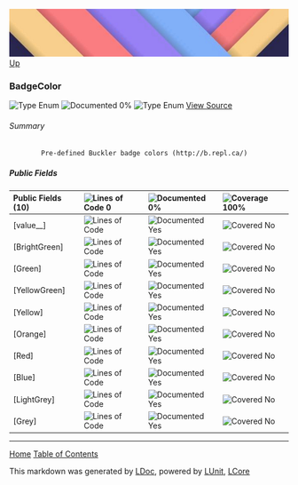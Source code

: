 ![](../Content/LDoc-banner-small.png "")
[Up](../LDoc.md)

### BadgeColor
![Type Enum ](http://b.repl.ca/v1/Type-Enum%20-lightgrey.png "") ![Documented 0%](http://b.repl.ca/v1/Documented-0%25-red.png "")
![Type Enum ](http://b.repl.ca/v1/Type-Enum%20-lightgrey.png "")
[View Source](../Markdown/GitHubMarkdown.cs#L481)

###### Summary

            Pre-defined Buckler badge colors (http://b.repl.ca/)
            

##### Public   Fields

Public   Fields (10) | ![Lines of Code 0](http://b.repl.ca/v1/Lines%20of%20Code-0-lightgrey.png "") | ![Documented 0%](http://b.repl.ca/v1/Documented-0%25-red.png "") | ![Coverage 100%](http://b.repl.ca/v1/Coverage-100%25-brightgreen.png "")
:---  | :---  | :---  | :--- 
[value__] | ![Lines of Code ](http://b.repl.ca/v1/Lines%20of%20Code--lightgrey.png "") | ![Documented Yes](http://b.repl.ca/v1/Documented-Yes-brightgreen.png "") | ![Covered No](http://b.repl.ca/v1/Covered-No-red.png "")
[BrightGreen] | ![Lines of Code ](http://b.repl.ca/v1/Lines%20of%20Code--lightgrey.png "") | ![Documented Yes](http://b.repl.ca/v1/Documented-Yes-brightgreen.png "") | ![Covered No](http://b.repl.ca/v1/Covered-No-red.png "")
[Green] | ![Lines of Code ](http://b.repl.ca/v1/Lines%20of%20Code--lightgrey.png "") | ![Documented Yes](http://b.repl.ca/v1/Documented-Yes-brightgreen.png "") | ![Covered No](http://b.repl.ca/v1/Covered-No-red.png "")
[YellowGreen] | ![Lines of Code ](http://b.repl.ca/v1/Lines%20of%20Code--lightgrey.png "") | ![Documented Yes](http://b.repl.ca/v1/Documented-Yes-brightgreen.png "") | ![Covered No](http://b.repl.ca/v1/Covered-No-red.png "")
[Yellow] | ![Lines of Code ](http://b.repl.ca/v1/Lines%20of%20Code--lightgrey.png "") | ![Documented Yes](http://b.repl.ca/v1/Documented-Yes-brightgreen.png "") | ![Covered No](http://b.repl.ca/v1/Covered-No-red.png "")
[Orange] | ![Lines of Code ](http://b.repl.ca/v1/Lines%20of%20Code--lightgrey.png "") | ![Documented Yes](http://b.repl.ca/v1/Documented-Yes-brightgreen.png "") | ![Covered No](http://b.repl.ca/v1/Covered-No-red.png "")
[Red] | ![Lines of Code ](http://b.repl.ca/v1/Lines%20of%20Code--lightgrey.png "") | ![Documented Yes](http://b.repl.ca/v1/Documented-Yes-brightgreen.png "") | ![Covered No](http://b.repl.ca/v1/Covered-No-red.png "")
[Blue] | ![Lines of Code ](http://b.repl.ca/v1/Lines%20of%20Code--lightgrey.png "") | ![Documented Yes](http://b.repl.ca/v1/Documented-Yes-brightgreen.png "") | ![Covered No](http://b.repl.ca/v1/Covered-No-red.png "")
[LightGrey] | ![Lines of Code ](http://b.repl.ca/v1/Lines%20of%20Code--lightgrey.png "") | ![Documented Yes](http://b.repl.ca/v1/Documented-Yes-brightgreen.png "") | ![Covered No](http://b.repl.ca/v1/Covered-No-red.png "")
[Grey] | ![Lines of Code ](http://b.repl.ca/v1/Lines%20of%20Code--lightgrey.png "") | ![Documented Yes](http://b.repl.ca/v1/Documented-Yes-brightgreen.png "") | ![Covered No](http://b.repl.ca/v1/Covered-No-red.png "")




---

[Home](../../README.md) [Table of Contents](../../TableOfContents.md)

This markdown was generated by [LDoc](https://github.com/CodeSingularity/LDoc), powered by [LUnit](https://github.com/CodeSingularity/LUnit), [LCore](https://github.com/CodeSingularity/LCore)
